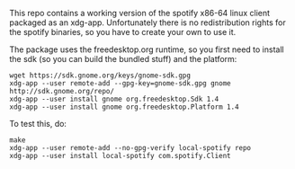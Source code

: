 This repo contains a working version of the spotify x86-64 linux client packaged as an xdg-app.
Unfortunately there is no redistribution rights for the spotify binaries, so you have to create your own to use it.

The package uses the freedesktop.org runtime, so you first need to install the sdk (so you can build the bundled stuff) and the platform:
```
wget https://sdk.gnome.org/keys/gnome-sdk.gpg
xdg-app --user remote-add --gpg-key=gnome-sdk.gpg gnome http://sdk.gnome.org/repo/
xdg-app --user install gnome org.freedesktop.Sdk 1.4
xdg-app --user install gnome org.freedesktop.Platform 1.4
```


To test this, do:
```
make
xdg-app --user remote-add --no-gpg-verify local-spotify repo
xdg-app --user install local-spotify com.spotify.Client
```
